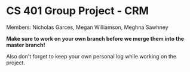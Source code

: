 # CS 401 Group Project - CRM

Members: Nicholas Garces, Megan Williamson, Meghna Sawhney

**Make sure to work on your own branch before we merge them into the master branch!**

Also don't forget to keep your own personal log while working on the project.
